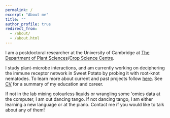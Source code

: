 ```yaml
---
permalink: /
excerpt: "About me"
title: ""
author_profile: true
redirect_from: 
  - /about/
  - /about.html
---
```


I am a postdoctoral researcher at the University of Cambridge at [The Department of Plant Sciences](https://www.plantsci.cam.ac.uk/directory/unnati-sonawala)/[Crop Science Centre](https://www.cropsciencecentre.org/staff/unnati-sonawala). 

I study plant-microbe interactions, and am currently working on deciphering the immune receptor network in Sweet Potato by probing it with root-knot nematodes. To learn more about current and past projects follow [here](projects). See [CV](cv) for a summary of my education and career. 

If not in the lab mixing colourless liquids or wrangling some 'omics data at the computer, I am out dancing tango. If not dancing tango, I am either learning a new language or at the piano. Contact me if you would like to talk about any of them!



